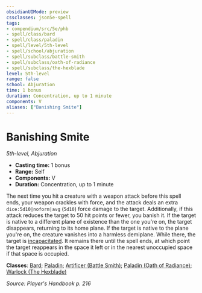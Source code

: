```yaml
---
obsidianUIMode: preview
cssclasses: json5e-spell
tags:
- compendium/src/5e/phb
- spell/class/bard
- spell/class/paladin
- spell/level/5th-level
- spell/school/abjuration
- spell/subclass/battle-smith
- spell/subclass/oath-of-radiance
- spell/subclass/the-hexblade
level: 5th-level
range: false
school: Abjuration
time: 1 bonus
duration: Concentration, up to 1 minute
components: V
aliases: ["Banishing Smite"]
---
```

# Banishing Smite
*5th-level, Abjuration*  

- **Casting time:** 1 bonus
- **Range:** Self
- **Components:** V
- **Duration:** Concentration, up to 1 minute

The next time you hit a creature with a weapon attack before this spell ends, your weapon crackles with force, and the attack deals an extra `dice:5d10|noform|avg` (`5d10`) force damage to the target. Additionally, if this attack reduces the target to 50 hit points or fewer, you banish it. If the target is native to a different plane of existence than the one you're on, the target disappears, returning to its home plane. If the target is native to the plane you're on, the creature vanishes into a harmless demiplane. While there, the target is [incapacitated](/compendium/rules/conditions.md#Incapacitated). It remains there until the spell ends, at which point the target reappears in the space it left or in the nearest unoccupied space if that space is occupied.

**Classes**: [Bard](list-spells-classes-bard); [Paladin](list-spells-classes-paladin); [Artificer (Battle Smith)](list-spells-classes-artificer-battle-smith-tce); [Paladin (Oath of Radiance)](list-spells-classes-paladin-oath-of-radiance-kpdm); [Warlock (The Hexblade)](list-spells-classes-warlock-the-hexblade-xge)

*Source: Player's Handbook p. 216*